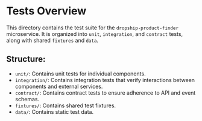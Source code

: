 # Tests Overview

This directory contains the test suite for the `dropship-product-finder` microservice. It is organized into `unit`, `integration`, and `contract` tests, along with shared `fixtures` and `data`.

## Structure:
- `unit/`: Contains unit tests for individual components.
- `integration/`: Contains integration tests that verify interactions between components and external services.
- `contract/`: Contains contract tests to ensure adherence to API and event schemas.
- `fixtures/`: Contains shared test fixtures.
- `data/`: Contains static test data.
